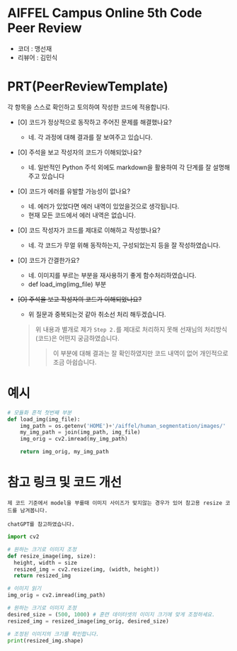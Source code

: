 # AIFFEL Campus Online 5th Code Peer Review
- 코더 : 맹선재
- 리뷰어 : 김민식


# PRT(PeerReviewTemplate) 
각 항목을 스스로 확인하고 토의하여 작성한 코드에 적용합니다.

- [O] 코드가 정상적으로 동작하고 주어진 문제를 해결했나요?
  - 네. 각 과정에 대해 결과를 잘 보여주고 있습니다.
- [O] 주석을 보고 작성자의 코드가 이해되었나요?
  - 네. 일반적인 Python 주석 외에도 markdown을 활용하여 각 단계를 잘 설명해주고 있습니다
- [O] 코드가 에러를 유발할 가능성이 없나요?
  - 네. 에러가 있었다면 에러 내역이 있었을것으로 생각됩니다.
  - 현재 모든 코드에서 에러 내역은 없습니다.
- [O] 코드 작성자가 코드를 제대로 이해하고 작성했나요?
  - 네. 각 코드가 무얼 위해 동작하는지, 구성되었는지 등을 잘 작성하였습니다.
- [O] 코드가 간결한가요?
  - 네. 이미지를 부르는 부분을 재사용하기 좋게 함수처리하였습니다.
  - def load_img(img_file) 부분
- ~~[O] 주석을 보고 작성자의 코드가 이해되었나요?~~
  - 위 질문과 중복되는것 같아 취소선 처리 해두겠습니다.

  > 위 내용과 별개로 제가 `Step 2.`를 제대로 처리하지 못해 선재님의 처리방식(코드)은 어떤지 궁금하였습니다.
  >> 이 부분에 대해 결과는 잘 확인하였지만 코드 내역이 없어 개인적으로 조금 아쉽습니다.

# 예시
```python
# 모듈화 흔적 첫번째 부분
def load_img(img_file):
    img_path = os.getenv('HOME')+'/aiffel/human_segmentation/images/'
    my_img_path = join(img_path, img_file)
    img_orig = cv2.imread(my_img_path) 

    return img_orig, my_img_path
```



# 참고 링크 및 코드 개선
```
제 코드 기준에서 model을 부를때 이미지 사이즈가 맞지않는 경우가 있어 참고용 resize 코드를 남겨봅니다.

chatGPT를 참고하였습니다.
```

```python
import cv2

# 원하는 크기로 이미지 조정
def resize_image(img, size):
  height, width = size
  resized_img = cv2.resize(img, (width, height))
  return resized_img

# 이미지 읽기
img_orig = cv2.imread(img_path)

# 원하는 크기로 이미지 조정
desired_size = (500, 1000) # 훈련 데이터셋의 이미지 크기에 맞게 조정하세요.
resized_img = resized_image(img_orig, desired_size)

# 조정된 이미지의 크기를 확인합니다.
print(resized_img.shape)
```

